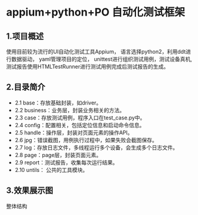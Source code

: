 appium+python+PO 自动化测试框架
====
1.项目概述
-------
使用目前较为流行的UI自动化测试工具Appium，
语言选择python2，利用ddt进行数据驱动，
yaml管理项目的定位，
unittest进行组织测试用例，测试设备真机,
测试报告使用HTMLTestRunner进行测试用例完成后测试报告的生成。
###
2.目录简介
-------
* 2.1 base：存放基础封装，如driver。
* 2.2 business：业务层，封装业务相关的方法。
* 2.3 case：存放测试用例，程序入口在test_case.py中。
* 2.4 config：配置相关，包括定位信息和启动命令信息。
* 2.5 handle：操作层，封装对页面元素的操作API。
* 2.6 jpg：错误截图，用例执行过程中，如果失败会截图保存。
* 2.7 log：存放日志文件，多线程运行多个设备，会生成多个日志文件。
* 2.8 page：page层，封装页面元素。
* 2.9 report：测试报告，收集每次运行结果。
* 2.10 untils： 公共的工具模块。


3.效果展示图
-------
整体结构
###
